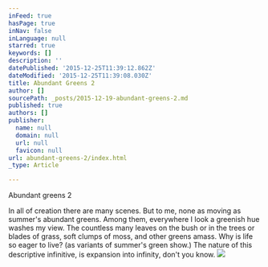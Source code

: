 ```yaml
---
inFeed: true
hasPage: true
inNav: false
inLanguage: null
starred: true
keywords: []
description: ''
datePublished: '2015-12-25T11:39:12.862Z'
dateModified: '2015-12-25T11:39:08.030Z'
title: Abundant Greens 2
author: []
sourcePath: _posts/2015-12-19-abundant-greens-2.md
published: true
authors: []
publisher:
  name: null
  domain: null
  url: null
  favicon: null
url: abundant-greens-2/index.html
_type: Article

---
```

Abundant greens 2

In all of creation
there are many scenes.
But to me, none as moving
as summer's abundant greens. 
Among them, 
everywhere I look
a greenish hue 
washes my view.
The countless
many leaves
on the bush
or in the trees 
or blades of grass,
soft clumps of moss,
and other greens amass.
Why is life so eager to live?
(as variants of summer's green show.)
The nature of this descriptive infinitive,
is expansion into infinity, don't you know.
![](https://s3-us-west-2.amazonaws.com/the-grid-img/p/16067cd7ca8aaba2794912f5e0d35e08ff8bc7c9.jpg)